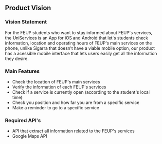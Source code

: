 ## Product Vision

### Vision Statement

For the FEUP students who want to stay informed about FEUP's services, the UniServices is an App for iOS and Android that let's students check information, location and operating hours of FEUP's main services on the phone, unlike Sigarra that doesn't have a viable mobile option, our product has a acessible mobile interface that lets users easily get all the information they desire.

### Main Features

- Check the location of FEUP's main services
- Verify the information of each FEUP's services
- Check if a service is currently open (according to the student's local time)
- Check you position and how far you are from a specific service
- Make a reminder to go to a specific service

### Required API's

- API that extract all information related to the FEUP's services
- Google Maps API

